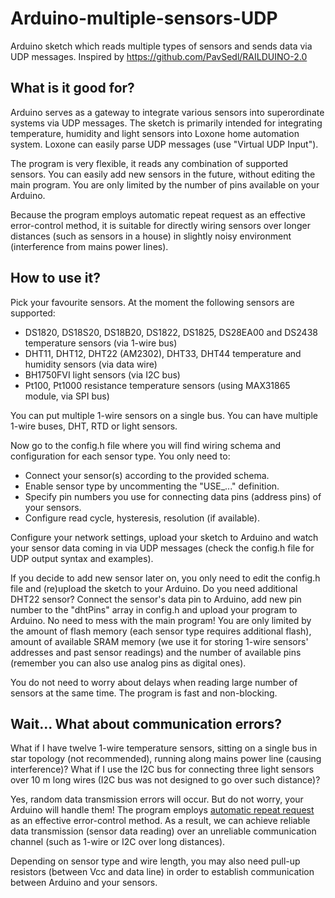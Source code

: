 # Arduino-multiple-sensors-UDP 
Arduino sketch which reads multiple types of sensors and sends data via UDP messages. Inspired by https://github.com/PavSedl/RAILDUINO-2.0 

## What is it good for?
Arduino serves as a gateway to integrate various sensors into superordinate systems via UDP messages. The sketch is primarily intended for integrating temperature, humidity and light sensors into Loxone home automation system. Loxone can easily parse UDP messages (use "Virtual UDP Input").

The program is very flexible, it reads any combination of supported sensors. You can easily add new sensors in the future, without editing the main program. You are only limited by the number of pins available on your Arduino.

Because the program employs automatic repeat request as an effective error-control method, it is suitable for directly wiring sensors over longer distances (such as sensors in a house) in slightly noisy environment (interference from mains power lines).

## How to use it?
Pick your favourite sensors. At the moment the following sensors are supported:

* DS1820, DS18S20, DS18B20, DS1822, DS1825, DS28EA00 and DS2438 temperature sensors (via 1-wire bus)
* DHT11, DHT12, DHT22 (AM2302), DHT33, DHT44 temperature and humidity sensors (via data wire)
* BH1750FVI light sensors (via I2C bus)
* Pt100, Pt1000  resistance temperature sensors (using MAX31865 module, via SPI bus)

You can put multiple 1-wire sensors on a single bus. You can have multiple 1-wire buses, DHT, RTD or light sensors. 

Now go to the config.h file where you will find wiring schema and configuration for each sensor type. You only need to:

- Connect your sensor(s) according to the provided schema.
 - Enable sensor type by uncommenting the "USE_..." definition.
 - Specify pin numbers you use for connecting data pins (address pins) of your sensors.
 - Configure read cycle, hysteresis, resolution (if available).

Configure your network settings, upload your sketch to Arduino and watch your sensor data coming in via UDP messages (check the config.h file for UDP output syntax and examples).

If you decide to add new sensor later on, you only need to edit the config.h file and (re)upload the sketch to your Arduino. Do you need additional DHT22 sensor? Connect the sensor's data pin to Arduino, add new pin number to the "dhtPins" array in config.h and upload your program to Arduino. No need to mess with the main program! You are only limited by the amount of flash memory (each sensor type requires additional flash), amount of available SRAM memory (we use it for storing 1-wire sensors' addresses and past sensor readings) and the number of available pins (remember you can also use analog pins as digital ones).

You do not need to worry about delays when reading large number of sensors at the same time. The program is fast and non-blocking.

## Wait... What about communication errors?
What if I have twelve 1-wire temperature sensors, sitting on a single bus in star topology (not recommended), running along mains power line (causing interference)? What if I use the I2C bus for connecting three light sensors over 10 m long wires (I2C bus was not designed to go over such distance)?

Yes, random data transmission errors will occur. But do not worry, your Arduino will handle them! The program employs [automatic repeat request](https://en.wikipedia.org/wiki/Automatic_repeat_request) as an effective error-control method. As a result, we can achieve reliable data transmission (sensor data reading) over an unreliable communication channel (such as 1-wire or I2C over long distances).

Depending on sensor type and wire length, you may also need pull-up resistors (between Vcc and data line) in order to establish communication between Arduino and your sensors.